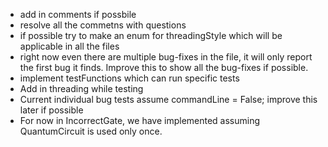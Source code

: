 - add in comments if possbile
- resolve all the commetns with questions
- if possible try to make an enum for threadingStyle which will be applicable in all the files
- right now even there are multiple bug-fixes in the file, it will only report the first bug it finds. Improve this to show all the bug-fixes if possible.
- implement testFunctions which can run specific tests
- Add in threading while testing
- Current individual bug tests assume commandLine = False; improve this later if possible
- For now in IncorrectGate, we have implemented assuming QuantumCircuit is used only once.